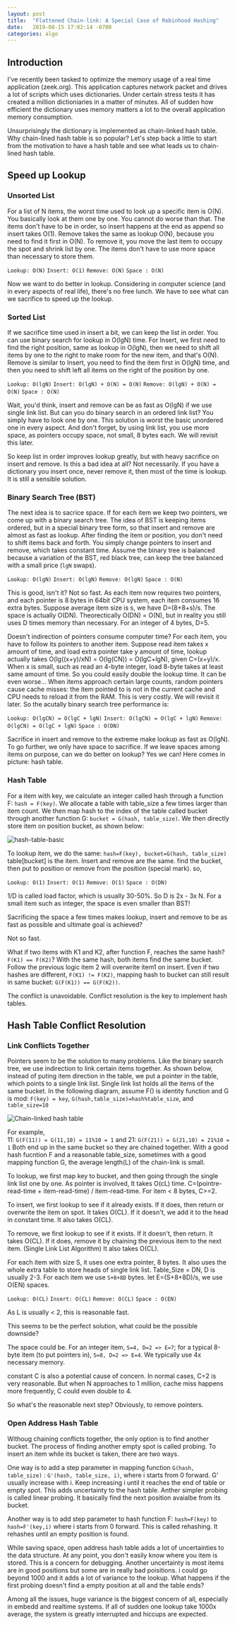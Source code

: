 ```yaml
---
layout: post
title:  "Flattened Chain-link: A Special Case of Robinhood Hashing"
date:   2019-08-15 17:02:14 -0700
categories: algo
---
```


## Introduction

I've recently been tasked to optimize the memory usage of a real time application (zeek.org). This application captures network packet and drives a lot of scripts which uses dictionaries. Under certain stress tests it has created a million dictioniaries in a matter of minutes. All of sudden how efficient the dictionary uses memory matters a lot to the overall application memory consumption.

Unsurprisingly the dictionary is implemented as chain-linked hash table. Why chain-lined hash table is so popular? Let's step back a little to start from the motivation to have a hash table and see what leads us to chain-lined hash table.

## Speed up Lookup

### Unsorted List
For a list of N items, the worst time used to look up a specific item is O(N). You basically look at them one by one. You cannot do worse than that. The items don't have to be in order, so insert happens at the end as append so insert takes O(1). Remove takes the same as lookup O(N), because you need to find it first in O(N). To remove it, you move the last item to occupy the spot and shrink list by one. The items don't have to use more space than necessary to store them.

`Lookup: O(N)`
`Insert: O(1)`
`Remove: O(N)`
`Space : O(N)`

Now we want to do better in lookup. Considering in computer science (and in every aspects of real life), there's no free lunch. We have to see what can we sacrifice to speed up the lookup.

### Sorted List
If we sacrifice time used in insert a bit, we can keep the list in order. You can use binary search for lookup in O(lgN) time. For Insert, we first need to find the right position, same as lookup in O(lgN), then we need to shift all items by one to the right to make room for the new item, and that's O(N). Remove is similar to Insert, you need to find the item first in O(lgN) time, and then you need to shift left all items on the right of the position by one.

`Lookup: O(lgN)`
`Insert: O(lgN) + O(N) = O(N)`
`Remove: O(lgN) + O(N) = O(N)`
`Space : O(N)`

Wait, you'd think, insert and remove can be as fast as O(lgN) if we use single link list. But can you do binary search in an ordered link list? You simply have to look one by one. This solution is worst the basic unordered one in every aspect. And don't forget, by using link list, you use more space, as pointers occupy space, not small, 8 bytes each. We will revisit this later.

So keep list in order improves lookup greatly, but with heavy sacrifice on insert and remove. Is this a bad idea at all? Not necessarily. If you have a dictionary you insert once, never remove it, then most of the time is lookup. It is still a sensible solution.

### Binary Search Tree (BST)

The next idea is to sacrice space. If for each item we keep two pointers, we come up with a binary search tree. The idea of BST is keeping items ordered, but in a special binary tree form, so that insert and remove are almost as fast as lookup. After finding the item or position, you don't need to shift items back and forth. You simply change pointers to insert and remove, which takes constant time. Assume the binary tree is balanced because a variation of the BST, red black tree, can keep the tree balanced with a small price (`lgN` swaps).

`Lookup: O(lgN)`
`Insert: O(lgN)`
`Remove: O(lgN)`
`Space : O(N)`

This is good, isn't it? Not so fast.  As each item now requires two pointers, and each pointer is 8 bytes in 64bit CPU system, each item consumes 16 extra bytes. Suppose average item size is s, we have D=(8+8+s)/s. The space is actually O(DN). Theorectically O(DN) = O(N), but in reality you still uses D times memory than necessary. For an integer of 4 bytes, D=5.

Doesn't indirection of pointers consume computer time? For each item, you have to follow its pointers to another item. Suppose read item takes x amount of time, and load extra pointer take y amount of time, lookup actually takes O(lg((x+y)/xN) = O(lg(CN)) = O(lgC+lgN), given C=(x+y)/x. When x is small, such as read an 4-byte integer, load 8-byte takes at least same amount of time. So you could easily double the lookup time. It can be even worse... When items approach certain large counts, random pointers cause cache misses: the item pointed to is not in the current cache and CPU needs to reload it from the RAM. This is very costly. We will revisit it later. So the acutally binary search tree performance is:

`Lookup: O(lgCN) = O(lgC + lgN)`
`Insert: O(lgCN) = O(lgC + lgN)`
`Remove: O(lgCN) = O(lgC + lgN)`
`Space : O(DN)`

Sacrifice in insert and remove to the extreme make lookup as fast as O(lgN). To go further, we only have space to sacrifice. If we leave spaces among items on purpose, can we do better on lookup? Yes we can! Here comes in picture: hash table.

### Hash Table

For a item with key, we calculate an integer called hash through a function 
F: `hash = F(key)`. We allocate a table with table_size a few times larger than item count. We then map hash to the index of the table called bucket through another function G: `bucket = G(hash, table_size)`. We then directly store item on position bucket, as shown below:

![hash-table-basic](/img/hash-table-basic.dot.png)

To lookup item, we do the same: `hash=F(key), bucket=G(hash, table_size)` table[bucket] is the item. Insert and remove are the same. find the bucket, then put to position or remove from the position (special mark). so,

`Lookup: O(1)`
`Insert: O(1)`
`Remove: O(1)`
`Space : O(DN)`

1/D is called load factor, which is usually 30-50%. So D is 2x - 3x N. For a small item such as integer, the space is even smaller than BST!

Sacrificing the space a few times makes lookup, insert and remove to be as fast as possible and ultimate goal is achieved?

Not so fast.

What if two items with K1 and K2, after function F, reaches the same hash?
`F(K1) == F(K2)`? With the same hash, both items find the same bucket. Follow the previous logic item 2 will overwrite item1 on insert. Even if two hashes are different, `F(K1) != F(K2)`, mapping hash to bucket can still result in same bucket: `G(F(K1)) == G(F(K2))`.

The conflict is unavoidable. Conflict resolution is the key to implement hash tables.

## Hash Table Conflict Resolution

### Link Conflicts Together

Pointers seem to be the solution to many problems. Like the binary search tree, we use indirection to link certain items together. As shown below, instead of puting item direction in the table, we put a pointer in the table, which points to a single link list. Single link list holds all the items of the same bucket. In the following diagram, assume F() is identity function and G is mod: `F(key) = key`, `G(hash,table_size)=hash%table_size`, and `table_size=10`

![Chain-linked hash table](/img/hash-table-chain.dot.png)

For example,  
11: `G(F(11)) = G(11,10) = 11%10 = 1` and 
21: `G(F(21)) = G(21,10) = 21%10 = 1`
Both end up in the same bucket so they are chained together.
With a good hash fucntion F and a reasonable table_size, sometimes with a good mapping function G, the average length(L) of the chain-link is small.

To lookup, we first map key to bucket, and then going through the single link list one by one. As pointer is involved, It takes O(cL) time. C=(pointre-read-time + item-read-time) / item-read-time. For item < 8 bytes, C>=2.

To insert, we first lookup to see if it already exists. If it does, then return or overwrite the item on spot. It takes O(CL). If it doesn't, we add it to the head in constant time. It also takes O(CL).

To remove, we first lookup to see if it exists. If it doesn't, then return. It takes O(CL). If it does, remove it by chaining the previous item to the next item. (Single Link List Algorithm) It also takes O(CL).

For each item with size S, it uses one extra pointer, 8 bytes. It also uses the whole extra table to store heads of single link list. Table_Size = DN, D is usually 2-3. For each item we use `S+8+8D` bytes. let E=(S+8+8D)/s, we use O(EN) spaces. 


`Lookup: O(CL)`
`Insert: O(CL)`
`Remove: O(CL)`
`Space : O(EN)`

As L is usually < 2, this is reasonable fast.

This seems to be the perfect solution, what could be the possible downside?

The space could be. For an integer item, `S=4, D=2 => E=7`; for a typical 8-byte item (to put pointers in), `S=8, D=2 => E=4`. We typically use 4x necessary memory.

constant C is also a potential cause of concern. In normal cases, C=2 is very reasonable. But when N approaches to 1 million, cache miss happens more frequently, C could even double to 4.

So what's the reasonable next step? Obviously, to remove pointers.

### Open Address Hash Table

Withoug chaining conflicts together, the only option is to find another bucket. The process of finding another empty spot is called probing. To insert an item while its bucket is taken, there are two ways. 

One way is to add a step parameter in mapping function `G(hash, table_size)` : `G'(hash, table_size, i)`, where i starts from 0 forward. G' usually increase with i. Keep increasing i until it reaches the end of table or empty spot. This adds uncertainty to the hash table. Anther simpler probing is called linear probing. It basically find the next position avaialbe from its bucket.

Another way is to add step parameter to hash function F: `hash=F(key)` to `hash=F'(key,i)` where i starts from 0 forward. This is called rehashing. It rehashes until an empty position is found.

While saving space, open address hash table adds a lot of uncertainties to the data structure. At any point, you don't easily know where you item is stored. This is a concern for debugging. Another uncertainty is most items are in good positions but some are in really bad poisitions. i could go beyond 1000 and it adds a lot of variance to the lookup. What happens if the first probing doesn't find a empty position at all and the table ends?

Among all the issues, huge variance is the biggest concern of all, especially in embedd and realtime systems. If all of sudden one lookup take 1000x average, the system is greatly interrupted and hiccups are expected.


